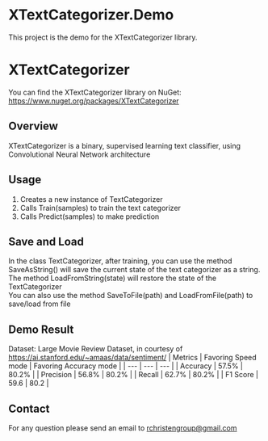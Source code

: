 # XTextCategorizer.Demo
This project is the demo for the XTextCategorizer library.

# XTextCategorizer
You can find the XTextCategorizer library on NuGet: https://www.nuget.org/packages/XTextCategorizer
## Overview
XTextCategorizer is a binary, supervised learning text classifier, using Convolutional Neural Network architecture
## Usage
1) Creates a new instance of TextCategorizer
2) Calls Train(samples) to train the text categorizer
3) Calls Predict(samples) to make prediction
## Save and Load
In the class TextCategorizer, after training, you can use the method SaveAsString() will save the current state of the text categorizer as a string.  
The method LoadFromString(state) will restore the state of the TextCategorizer  
You can also use the method SaveToFile(path) and LoadFromFile(path) to save/load from file 
## Demo Result
Dataset: Large Movie Review Dataset, in courtesy of https://ai.stanford.edu/~amaas/data/sentiment/
| Metrics | Favoring Speed mode | Favoring Accuracy mode |
| --- | --- | --- |
| Accuracy | 57.5% | 80.2% |
| Precision | 56.8% | 80.2% |
| Recall | 62.7% | 80.2% |
| F1 Score | 59.6 | 80.2 |
## Contact
For any question please send an email to rchristengroup@gmail.com
